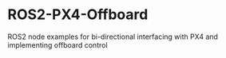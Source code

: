 # ROS2-PX4-Offboard
ROS2 node examples for bi-directional interfacing with PX4 and implementing offboard control
